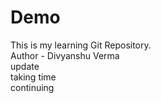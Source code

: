 # Demo
This is my learning Git Repository.
<br>
Author - Divyanshu Verma 
<br>
update
<br>
taking time 
<br>
continuing

